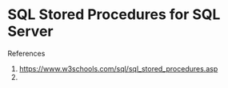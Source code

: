 # SQL Stored Procedures for SQL Server

References
1. https://www.w3schools.com/sql/sql_stored_procedures.asp
2. 
